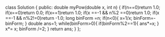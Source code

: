 class Solution {
public:
    double myPow(double x, int n) {
        if(n==0)return 1.0;
        if(x==0)return 0.0;
        if(x==1)return 1.0;
        if(x ==-1 &&  n%2 ==0)return 1.0;
        if(x ==-1 && n%2!=0)return -1.0;
       long binForm =n;
       if(n<0){
        x=1/x;
        binForm=-binForm;
       }
       double ans=1;
       while(binForm>0){
        if(binForm%2==1){
        ans*=x;
       } 
    x*= x;
    binForm /=2;
    }
    return ans;
}
};
